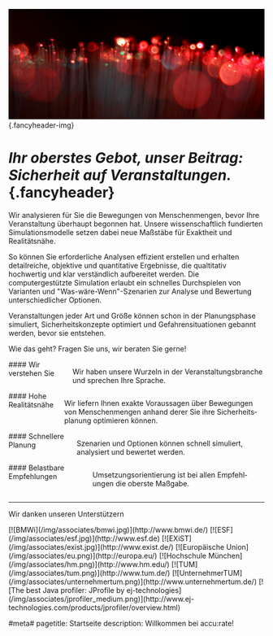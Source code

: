 ![](/img/accurate-bild-start.jpg) {.fancyheader-img}
# *Ihr oberstes Gebot, unser Beitrag: Sicherheit auf Veranstaltungen.* {.fancyheader}


Wir analysieren für Sie die Bewegungen von Menschenmengen, bevor Ihre Veranstaltung überhaupt begonnen hat. Unsere wissenschaftlich fundierten Simulationsmodelle setzen dabei neue Maßstäbe für Exaktheit und Realitätsnähe.

So können Sie erforderliche Analysen effizient erstellen und erhalten detailreiche, objektive und quantitative Ergebnisse, die qualtitativ hochwertig und klar verständlich aufbereitet werden. Die computergestützte Simulation erlaubt ein schnelles Durchspielen von Varianten und "Was-wäre-Wenn"-Szenarien zur Analyse und Bewertung unterschiedlicher Optionen.

Veranstaltungen jeder Art und Größe können schon in der Planungsphase simuliert, Sicherheitskonzepte optimiert und Gefahrensituationen gebannt werden, bevor sie entstehen.

Wie das geht? Fragen Sie uns, wir beraten Sie gerne!


<div class="startbox three columns alpha border" markdown="1">
#### Wir verstehen Sie

Wir haben unsere Wur&shy;zeln in der Ver&shy;an&shy;stal&shy;tungs&shy;bran&shy;che und sprechen Ihre Sprache.
</div>

<div class="startbox three columns border" markdown="1">
#### Hohe Realitätsnähe

Wir liefern Ihnen exakte Vor&shy;aus&shy;sa&shy;gen über Be&shy;we&shy;gung&shy;en von Men&shy;schen&shy;men&shy;gen an&shy;hand derer Sie ihre Sicher&shy;heits&shy;pla&shy;nung opti&shy;mieren können.
</div>

<div class="startbox three columns border" markdown="1">
#### Schnellere Planung

Szenarien und Optionen können schnell simuliert, analysiert und bewertet werden.
</div>

<div class="startbox three columns omega border" markdown="1">
#### Belastbare Empfehlungen

Um&shy;setz&shy;ungs&shy;orien&shy;tier&shy;ung ist bei allen Em&shy;pfehl&shy;ungen die oberste Maß&shy;gabe.
</div>

-----------

Wir danken unseren Unterstützern

<div class="associates-logos" markdown="1">
[![BMWi](/img/associates/bmwi.jpg)](http://www.bmwi.de/)
[![ESF](/img/associates/esf.jpg)](http://www.esf.de)
[![EXiST](/img/associates/exist.jpg)](http://www.exist.de/)
[![Europäische Union](/img/associates/eu.png)](http://europa.eu/)
[![Hochschule München](/img/associates/hm.png)](http://www.hm.edu/)
[![TUM](/img/associates/tum.png)](http://www.tum.de/)
[![UnternehmerTUM](/img/associates/unternehmertum.png)](http://www.unternehmertum.de/)
[![The best Java profiler: JProfile by ej-technologies](/img/associates/jprofiler_medium.png)](http://www.ej-technologies.com/products/jprofiler/overview.html)
</div>

#meta#
pagetitle: Startseite
description: Willkommen bei accu:rate!
